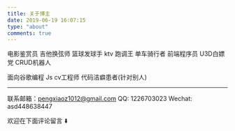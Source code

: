 ```yaml
---
title: 关于博主
date: 2019-06-19 16:07:15
type: "about"
comments: true
---
```

电影鉴赏员
吉他换弦师
篮球发球手
ktv 跑调王
单车骑行者
前端程序员
U3D白嫖党
CRUD机器人

面向谷歌编程
Js cv工程师
代码洁癖患者(针对别人)

---

联系邮箱：[pengxiaoz1012@gmail.com](mailto:pengxiaoz1012@gmail.com "给他写信")
QQ: 1226703023
Wechat: asd448638447

欢迎在下面评论留言 ⬇️
